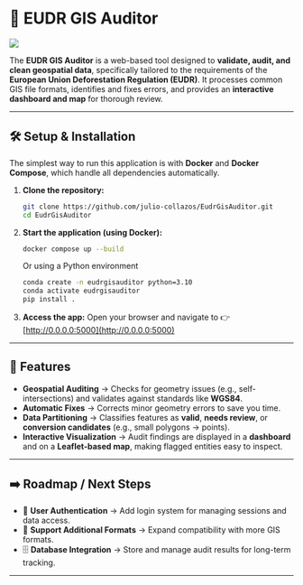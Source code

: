 # 📂 EUDR GIS Auditor

<image src="./EudrGisAuditor.png"><image>

The **EUDR GIS Auditor** is a web-based tool designed to **validate, audit, and clean geospatial data**, specifically tailored to the requirements of the **European Union Deforestation Regulation (EUDR)**. It processes common GIS file formats, identifies and fixes errors, and provides an **interactive dashboard and map** for thorough review.

---

## 🛠️ Setup & Installation

The simplest way to run this application is with **Docker** and **Docker Compose**, which handle all dependencies automatically.

1. **Clone the repository:**

   ```bash
   git clone https://github.com/julio-collazos/EudrGisAuditor.git
   cd EudrGisAuditor
   ```

2. **Start the application (using Docker):**

   ```bash
   docker compose up --build
   ```
   Or using a Python environment

   ```bash
   conda create -n eudrgisauditor python=3.10
   conda activate eudrgisauditor
   pip install .
   ```

3. **Access the app:**
   Open your browser and navigate to 👉 [http://0.0.0.0:5000](http://0.0.0.0:5000)

---

## 🚀 Features

* **Geospatial Auditing** → Checks for geometry issues (e.g., self-intersections) and validates against standards like **WGS84**.
* **Automatic Fixes** → Corrects minor geometry errors to save you time.
* **Data Partitioning** → Classifies features as **valid**, **needs review**, or **conversion candidates** (e.g., small polygons → points).
* **Interactive Visualization** → Audit findings are displayed in a **dashboard** and on a **Leaflet-based map**, making flagged entities easy to inspect.

---

## ➡️ Roadmap / Next Steps

* 🔑 **User Authentication** → Add login system for managing sessions and data access.
* 📂 **Support Additional Formats** → Expand compatibility with more GIS formats.
* 🗄️ **Database Integration** → Store and manage audit results for long-term tracking.

---
